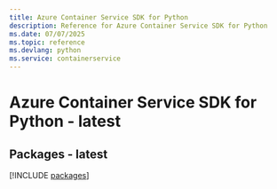 ```yaml
---
title: Azure Container Service SDK for Python
description: Reference for Azure Container Service SDK for Python
ms.date: 07/07/2025
ms.topic: reference
ms.devlang: python
ms.service: containerservice
---
```

# Azure Container Service SDK for Python - latest
## Packages - latest
[!INCLUDE [packages](container-service-index.md)]